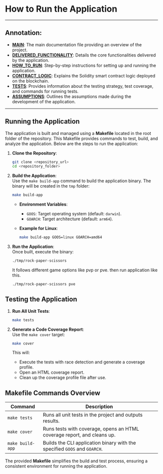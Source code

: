 # How to Run the Application

---
## Annotation:

- **[MAIN](../README.md)**: The main documentation file providing an overview of the project.
- **[DELIVERED_FUNCTIONALITY](./DELIVERED_FUNCTIONALITY.md)**: Details the core functionalities delivered by the application.
- **[HOW_TO_RUN](./HOW_TO_RUN.md)**: Step-by-step instructions for setting up and running the application.
- **[CONTRACT_LOGIC](./CONTRACT_LOGIC.md)**: Explains the Solidity smart contract logic deployed on the blockchain.
- **[TESTS](./TESTS.md)**: Provides information about the testing strategy, test coverage, and commands for running tests.
- **[ASSUMPTIONS](./ASSUMPTIONS.md)**: Outlines the assumptions made during the development of the application.

---

## Running the Application

The application is built and managed using a **Makefile** located in the root folder of the repository. This Makefile provides commands to test, build, and analyze the application. Below are the steps to run the application:

1. **Clone the Repository**:
    ```bash
    git clone <repository_url>
    cd <repository_folder>
    ```

2. **Build the Application**:  
   Use the `make build-app` command to build the application binary. The binary will be created in the `tmp` folder:
    ```bash
    make build-app
    ```

   - **Environment Variables**:
     - `GOOS`: Target operating system (default: `darwin`).
     - `GOARCH`: Target architecture (default: `arm64`).

   - **Example for Linux**:
     ```bash
     make build-app GOOS=linux GOARCH=amd64
     ```

3. **Run the Application**:  
   Once built, execute the binary:
    ```bash
    ./tmp/rock-paper-scissors
    ```
   It follows different game options like pvp or pve. then run application like this.
     ```bash
    ./tmp/rock-paper-scissors pve
    ```

## Testing the Application

1. **Run All Unit Tests**:
    ```bash
    make tests
    ```

2. **Generate a Code Coverage Report**:  
   Use the `make cover` target:
    ```bash
    make cover
    ```
   This will:
   - Execute the tests with race detection and generate a coverage profile.
   - Open an HTML coverage report.
   - Clean up the coverage profile file after use.

## Makefile Commands Overview

| **Command**      | **Description**                                                                                       |
|-------------------|-------------------------------------------------------------------------------------------------------|
| `make tests`     | Runs all unit tests in the project and outputs results.                                               |
| `make cover`     | Runs tests with coverage, opens an HTML coverage report, and cleans up.                               |
| `make build-app` | Builds the CLI application binary with the specified `GOOS` and `GOARCH`.                             |

The provided **Makefile** simplifies the build and test process, ensuring a consistent environment for running the application.

